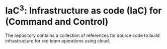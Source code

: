 # IaC<sup>3</sup>: Infrastructure as code (IaC) for (Command and Control)

The repository contains a collection of references for source code to build infrastructure for red team operations using cloud.

